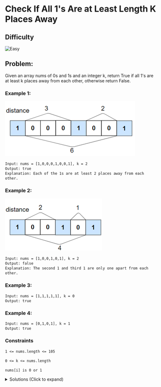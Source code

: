 # Check If All 1's Are at Least Length K Places Away

## Difficulty

![Easy](https://img.shields.io/badge/easy-5cb85c?style=for-the-badge&logoColor=white)

## Problem:

Given an array nums of 0s and 1s and an integer k, return True if all 1's are at least k places away from each other, otherwise return False.

### Example 1:

![Example 1](./images/example-1.png)

```
Input: nums = [1,0,0,0,1,0,0,1], k = 2
Output: true
Explanation: Each of the 1s are at least 2 places away from each other.
```

### Example 2:

![Example 2](./images/example-2.png)

```
Input: nums = [1,0,0,1,0,1], k = 2
Output: false
Explanation: The second 1 and third 1 are only one apart from each other.
```

### Example 3:

```
Input: nums = [1,1,1,1,1], k = 0
Output: true
```

### Example 4:

```
Input: nums = [0,1,0,1], k = 1
Output: true
```

### Constraints

`1 <= nums.length <= 105`

`0 <= k <= nums.length`

`nums[i] is 0 or 1`

<details>
  <summary>Solutions (Click to expand)</summary>

### Explanation

#### One pass with previous pointer

We can solve this problem by initializing a pointer that will keep track of the index of the last `1` found in the array. If we every come across another `1` and the pointer contains an index, we will take the distance in between and compare with `k`. If the distance is less than `k`, the two `1`s are not at least k places away and we can return false. If the distance is equal to or greater than `k` we will update the index of our previous pointer to the current index and move on with the rest of the array

```
k = 2

i = 0
prev = -1

[1,0,0,1,0,1]
 ^

i = 1
prev = 0

[1,0,0,1,0,1]
   ^

i = 2
prev = 0

[1,0,0,1,0,1]
     ^

i = 3
prev = 0

[1,0,0,1,0,1]
       ^
i - prev - 1 = 2
2 == k

i = 4
prev = 3

[1,0,0,1,0,1]
         ^

i = 5
prev = 3

[1,0,0,1,0,1]
           ^
i - prev -  1 = 1
1 < k // array is not valid return false
```

#### Bit Manipulation

We can convert an array of `1`s and `0`s to an integer. Using bit shifting, we can iterate over the bits of the integer and count how many `0`s we find between `0`s

```
k = 2

count = 0
100101 >>

count = 1
10010 >>

count = 1
1001 >>
1 < k // count is less than k, return false
```

- [JavaScript](./check-if-all-1s-are-at-least-length-k-places-away.js)
- [TypeScript](./check-if-all-1s-are-at-least-length-k-places-away.ts)
- [Java](./check-if-all-1s-are-at-least-length-k-places-away.java)
- [Go](./check-if-all-1s-are-at-least-length-k-places-away.go)
</details>
